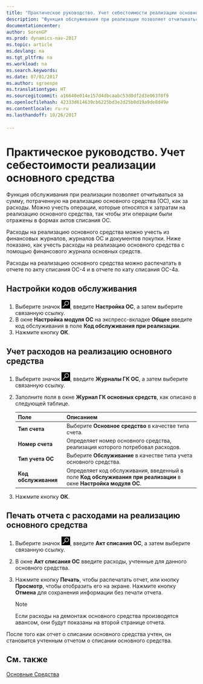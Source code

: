 ```yaml
---
title: "Практическое руководство. Учет себестоимости реализации основного средства"
description: "Функция обслуживания при реализации позволяет отчитываться за сумму, потраченную на реализацию основного средства (ОС), как за расходы. Можно учесть операции, которые относятся к затратам на реализацию основного средства, так чтобы эти операции были отражены в формах актов списания ОС."
documentationcenter: 
author: SorenGP
ms.prod: dynamics-nav-2017
ms.topic: article
ms.devlang: na
ms.tgt_pltfrm: na
ms.workload: na
ms.search.keywords: 
ms.date: 07/01/2017
ms.author: sgroespe
ms.translationtype: HT
ms.sourcegitcommit: a16640e014e157d4dbcaabc53d0df2d3e063f8f9
ms.openlocfilehash: 42333d614639cb6225bd3e2d25b0d19a9de8d49e
ms.contentlocale: ru-ru
ms.lasthandoff: 10/26/2017

---
```

# <a name="how-to-account-for-the-cost--to-dispose-a-fixed-asset"></a>Практическое руководство. Учет себестоимости реализации основного средства
Функция обслуживания при реализации позволяет отчитываться за сумму, потраченную на реализацию основного средства (ОС), как за расходы. Можно учесть операции, которые относятся к затратам на реализацию основного средства, так чтобы эти операции были отражены в формах актов списания ОС.  

Расходы на реализацию основного средства можно учесть из финансовых журналов, журналов ОС и документов покупки. Ниже показано, как учесть расходы на реализацию основного средства с помощью финансового журнала основных средств.  

Расходы на реализацию основного средства можно распечатать в отчете по акту списания ОС-4 и в отчете по кату списания ОС-4a.  

## <a name="to-set-up-a-maintenance-code"></a>Настройки кодов обслуживания  

1.  Выберите значок ![Поиск страницы или отчета](../../media/ui-search/search_small.png "Значок поиска страницы или отчета"), введите **Настройка ОС**, а затем выберите связанную ссылку.  
2.  В окне **Настройка модуля ОС** на экспресс-вкладке **Общее** введите код обслуживания в поле **Код обслуживания при реализации**.  
3.  Нажмите кнопку **ОК**.  

## <a name="to-post-expenses-on-a-fixed-asset-disposal"></a>Учет расходов на реализацию основного средства  

1.  Выберите значок ![Поиск страницы или отчета](../../media/ui-search/search_small.png "Значок поиска страницы или отчета"), введите **Журналы ГК ОС**, а затем выберите связанную ссылку.  
2.  Заполните поля в окне **Журнал ГК основных средств**, как описано в следующей таблице.  

    |Поле|Описанием|  
    |---------------------------------|---------------------------------------|  
    |**Тип счета**|Выберите **Основное средство** в качестве типа счета.|  
    |**Номер счета**|Определяет номер основного средства, реализация которого потребовал расходов.|  
    |**Тип учета ОС**|Выберите **Обслуживание** в качестве типа учета основного средства.|  
    |**Код обслуживания**|Определяет код обслуживания, введенный в поле **Код обслуживания при реализации** в окне **Настройка модуля ОС**.|  

3.  Нажмите кнопку **ОК**.  

## <a name="to-print-a-report-with-expenses-on-a-fixed-asset-disposal"></a>Печать отчета с расходами на реализацию основного средства  

1.  Выберите значок ![Поиск страницы или отчета](../../media/ui-search/search_small.png "Значок поиска страницы или отчета"), введите **Акт списания ОС**, а затем выберите связанную ссылку.  
2.  В окне **Акт списания ОС** введите расходы, учтенные для данного основного средства.  
3.  Нажмите кнопку **Печать**, чтобы распечатать отчет, или кнопку **Просмотр**, чтобы отобразить его на экране. Нажмите кнопку **Отмена** для сохранения информации без печати отчета.  

    > [!NOTE]  
    >  Если расходы на демонтаж основного средства производятся авансом, они будут показаны на второй странице отчета.  

После того как отчет о списании основного средства учтен, он становится учтенным отчетом о списании основного средства.  

## <a name="see-also"></a>См. также  
[Основные Средства](../../fa-manage.md)

